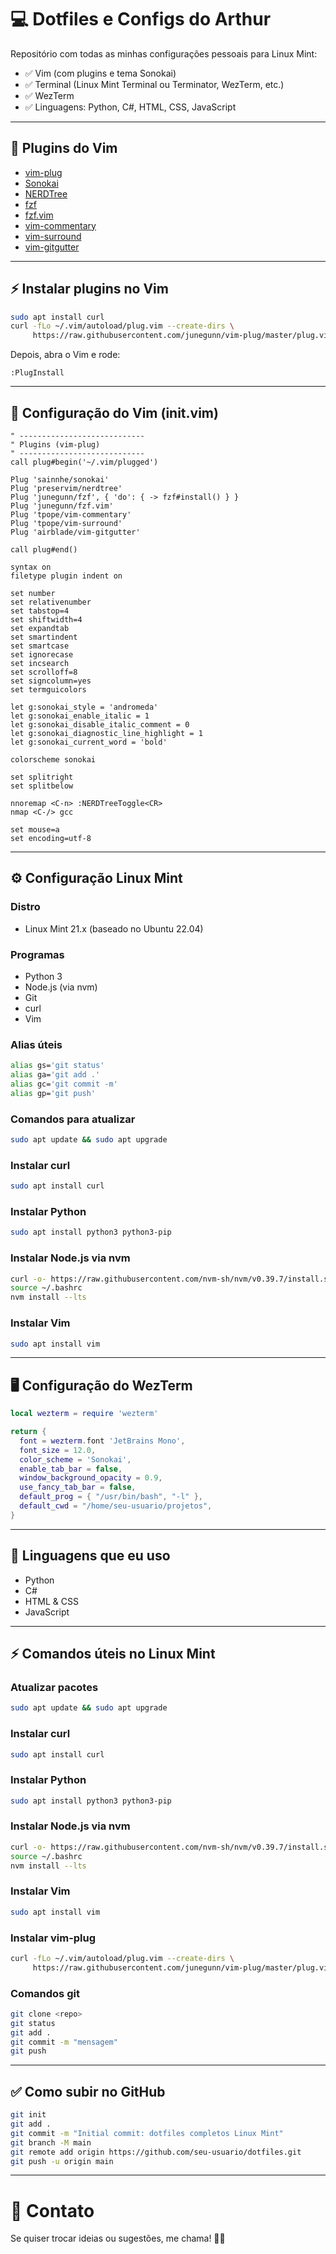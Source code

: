 
# 💻 Dotfiles e Configs do Arthur

Repositório com todas as minhas configurações pessoais para Linux Mint:

- ✅ Vim (com plugins e tema Sonokai)
- ✅ Terminal (Linux Mint Terminal ou Terminator, WezTerm, etc.)
- ✅ WezTerm
- ✅ Linguagens: Python, C#, HTML, CSS, JavaScript

---

## 🎨 Plugins do Vim

- [vim-plug](https://github.com/junegunn/vim-plug)
- [Sonokai](https://github.com/sainnhe/sonokai)
- [NERDTree](https://github.com/preservim/nerdtree)
- [fzf](https://github.com/junegunn/fzf)
- [fzf.vim](https://github.com/junegunn/fzf.vim)
- [vim-commentary](https://github.com/tpope/vim-commentary)
- [vim-surround](https://github.com/tpope/vim-surround)
- [vim-gitgutter](https://github.com/airblade/vim-gitgutter)

---

## ⚡ Instalar plugins no Vim

```bash
sudo apt install curl
curl -fLo ~/.vim/autoload/plug.vim --create-dirs \
     https://raw.githubusercontent.com/junegunn/vim-plug/master/plug.vim
```

Depois, abra o Vim e rode:

```vim
:PlugInstall
```

---

## 📄 Configuração do Vim (init.vim)

```vim
" ----------------------------
" Plugins (vim-plug)
" ----------------------------
call plug#begin('~/.vim/plugged')

Plug 'sainnhe/sonokai'
Plug 'preservim/nerdtree'
Plug 'junegunn/fzf', { 'do': { -> fzf#install() } }
Plug 'junegunn/fzf.vim'
Plug 'tpope/vim-commentary'
Plug 'tpope/vim-surround'
Plug 'airblade/vim-gitgutter'

call plug#end()

syntax on
filetype plugin indent on

set number
set relativenumber
set tabstop=4
set shiftwidth=4
set expandtab
set smartindent
set smartcase
set ignorecase
set incsearch
set scrolloff=8
set signcolumn=yes
set termguicolors

let g:sonokai_style = 'andromeda'
let g:sonokai_enable_italic = 1
let g:sonokai_disable_italic_comment = 0
let g:sonokai_diagnostic_line_highlight = 1
let g:sonokai_current_word = 'bold'

colorscheme sonokai

set splitright
set splitbelow

nnoremap <C-n> :NERDTreeToggle<CR>
nmap <C-/> gcc

set mouse=a
set encoding=utf-8
```

---

## ⚙️ Configuração Linux Mint

### Distro

- Linux Mint 21.x (baseado no Ubuntu 22.04)

### Programas

- Python 3
- Node.js (via nvm)
- Git
- curl
- Vim

### Alias úteis

```bash
alias gs='git status'
alias ga='git add .'
alias gc='git commit -m'
alias gp='git push'
```

### Comandos para atualizar

```bash
sudo apt update && sudo apt upgrade
```

### Instalar curl

```bash
sudo apt install curl
```

### Instalar Python

```bash
sudo apt install python3 python3-pip
```

### Instalar Node.js via nvm

```bash
curl -o- https://raw.githubusercontent.com/nvm-sh/nvm/v0.39.7/install.sh | bash
source ~/.bashrc
nvm install --lts
```

### Instalar Vim

```bash
sudo apt install vim
```

---

## 🖥️ Configuração do WezTerm

```lua
local wezterm = require 'wezterm'

return {
  font = wezterm.font 'JetBrains Mono',
  font_size = 12.0,
  color_scheme = 'Sonokai',
  enable_tab_bar = false,
  window_background_opacity = 0.9,
  use_fancy_tab_bar = false,
  default_prog = { "/usr/bin/bash", "-l" },
  default_cwd = "/home/seu-usuario/projetos",
}
```

---

## 🚀 Linguagens que eu uso

- Python
- C#
- HTML & CSS
- JavaScript

---

## ⚡ Comandos úteis no Linux Mint

### Atualizar pacotes

```bash
sudo apt update && sudo apt upgrade
```

### Instalar curl

```bash
sudo apt install curl
```

### Instalar Python

```bash
sudo apt install python3 python3-pip
```

### Instalar Node.js via nvm

```bash
curl -o- https://raw.githubusercontent.com/nvm-sh/nvm/v0.39.7/install.sh | bash
source ~/.bashrc
nvm install --lts
```

### Instalar Vim

```bash
sudo apt install vim
```

### Instalar vim-plug

```bash
curl -fLo ~/.vim/autoload/plug.vim --create-dirs \
     https://raw.githubusercontent.com/junegunn/vim-plug/master/plug.vim
```

### Comandos git

```bash
git clone <repo>
git status
git add .
git commit -m "mensagem"
git push
```

---

## ✅ Como subir no GitHub

```bash
git init
git add .
git commit -m "Initial commit: dotfiles completos Linux Mint"
git branch -M main
git remote add origin https://github.com/seu-usuario/dotfiles.git
git push -u origin main
```

---

# 💬 Contato

Se quiser trocar ideias ou sugestões, me chama! 🚀🔥
